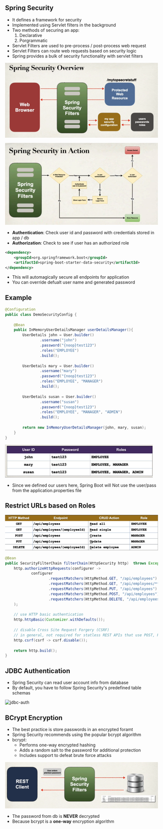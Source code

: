 ## Spring Security
* It defines a framework for security
* Implemented using Servlet filters in the background
* Two methods of securing an app:
    1. Declarative
    1. Porgrammatic
* Servlet Filters are used to pre-process / post-process web request
* Servlet Filters can route web requests based on security logic
* Spring provides a bulk of security functionality with servlet filters

![security-overview](security-overview.png)

![alt text](security-in-action.png)

* **Authentication**: Check user id and password with credentials stored in app / db
* **Authorization**: Check to see if user has an authorized role

```Xml
<dependency>
    <groupId>org.springframework.boot</groupId>
    <artifactId>spring-boot-starter-data-security</artifactId>
</dependency>
```
* This will automagically secure all endpoints for application
* You can override defualt user name and generated password

## Example
```Java
@Configuration
public class DemoSecurityConfig {

    @Bean
    public InMemoryUserDetailsManager userDetailsManager(){
        UserDetails john = User.builder()
                .username("john")
                .password("{noop}test123")
                .roles("EMPLOYEE")
                .build();

        UserDetails mary = User.builder()
                .username("mary")
                .password("{noop}test123")
                .roles("EMPLOYEE", "MANAGER")
                .build();

        UserDetails susan = User.builder()
                .username("susan")
                .password("{noop}test123")
                .roles("EMPLOYEE", "MANAGER", "ADMIN")
                .build();

        return new InMemoryUserDetailsManager(john, mary, susan);
    }
}
```
![users](users.png)

* Since we defined our users here, Spring Boot will Not use the user/pass from the application.properties file

## Restrict URLs based on Roles

![roles](roles.png)

```Java
@Bean
public SecurityFilterChain filterChain(HttpSecurity http)  throws Exception{
    http.authorizeHttpRequests(configurer ->
            configurer
                    .requestMatchers(HttpMethod.GET, "/api/employees").hasRole("EMPLOYEE")
                    .requestMatchers(HttpMethod.GET, "/api/employees/**").hasRole("EMPLOYEE")
                    .requestMatchers(HttpMethod.PUT, "/api/employees").hasRole("MANAGER")
                    .requestMatchers(HttpMethod.POST, "/api/employees").hasRole("MANAGER")
                    .requestMatchers(HttpMethod.DELETE, "/api/employees/**").hasRole("ADMIN")
    );

    // use HTTP basic authentication
    http.httpBasic(Customizer.withDefaults());

    // disable Cross Site Request Forgery (CSRF)
    // in general, not required for statless REST APIs that use POST, PUT, DELETE and/or PATCH
    http.csrf(csrf -> csrf.disable());
    
    return http.build();
}
```

## JDBC Authentication
* Spring Security can read user account info from database
* By default, you have to follow Spring Security's predefined table schemas

![jdbc-auth](image.png)

## BCrypt Encryption
* The best practice is store passwords in an encrypted foramt
* Spring Security recommends using the popular bcrypt algorithm
* bcrypt:
    * Performs one-way encrypted hashing
    * Adds a random salt to the password for additional protection
    * Includes support to defeat brute force attacks

![bcrypt](bcrypt.png)

* The password from db is **NEVER** decrypted
* Because bcrypt is a **one-way** encryption algorithm